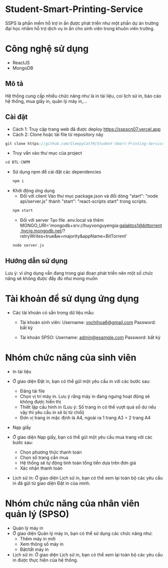 # Student-Smart-Printing-Service
SSPS là phần mềm hỗ trợ in ấn được phát triển như một phần dự án trường đại học nhằm hỗ trợ dịch vụ in ấn cho sinh viên trong khuôn viên trường.

# Công nghệ sử dụng
+ ReactJS
+ MongoDB

## Mô tả
Hệ thống cung cấp nhiều chức năng như là in tài liệu, coi lịch sử in, báo cáo hệ thống, mua giấy in, quản lý máy in,...

## Cài đặt
+ Cách 1: Truy cập trang web đã được deploy https://sspscn07.vercel.app 
+ Cách 2: Clone hoặc tải file từ repository này
```c
git clone https://github.com/SleepyCat79/Student-Smart-Printing-Service.git
```
+ Truy vấn vào thư mục của project
```c
cd BTL-CNPM
```
+ Sử dụng npm để cài đặt các dependencies
    ```c
    npm i
    ```
+ Khởi động ứng dụng
    + Đối với client
    Vào thư mục package.json và đổi dòng "start": "node api/server.js" thành "start": "react-scripts start" trong scripts.
    ```c
    npm start
    ```
    + Đối với server
    Tạo file .env.local và thêm MONGO_URI='mongodb+srv://huyvonguyengia:galaktos1@bittorrent.hycjg.mongodb.net/?retryWrites=true&w=majority&appName=BitTorrent'
    ```c
    node server.js
    ```

## Hướng dẫn sử dụng
Lưu ý: vì ứng dụng vẫn đang trong giai đoạn phát triển nên một số chức năng sẽ không được đầy đủ như mong muốn
# Tài khoản để sử dụng ứng dụng

+ Các tài khoản có sẵn trong dữ liệu mẫu:
    + Tài khoản sinh viên:
        Username: vochihoa6@gmail.com
        Password: bất kỳ

    + Tài khoản SPSO:
        Username: admin@example.com
        Password: bất kỳ

# Nhóm chức năng của sinh viên
+ In tài liệu
+ Ở giao diện Đặt in, bạn có thể gửi một yêu cầu in với các bước sau:
    + Đăng tải file
    + Chọn vị trí máy in. Lưu ý rằng máy in đang ngưng hoạt động sẽ không được hiển thị
    + Thiết lập cấu hình in (Lưu ý: Số trang in có thể vượt quá số dư nếu vậy thì yêu cầu in sẽ bị từ chối)
    + Đơn vị trang in mặc định là A4, ngoài ra 1 trang A3 = 2 trang A4

+ Nạp giấy
+ Ở giao diện Nạp giấy, bạn có thể gửi một yêu cầu mua trang với các bước sau:
    + Chọn phương thức thanh toán
    + Chọn số trang cần mua
    + Hệ thống sẽ tự động tính toán tổng tiền dựa trên đơn giá
    + Xác nhận thanh toán
+ Lịch sử in: Ở giao diện Lịch sử in, bạn có thể xem lại toàn bộ các yêu cầu in đã gửi từ giao diện Đặt in của mình.

# Nhóm chức năng của nhân viên quản lý (SPSO)
+ Quản lý máy in
+ Ở giao diện Quản lý máy in, bạn có thể sử dụng các chức năng như:
    + Thêm máy in mới
    + Xem thông số máy in
    + Bật/tắt máy in
+ Lịch sử in: Ở giao diện Lịch sử in, bạn có thể xem lại toàn bộ các yêu cầu in được thực hiện của hệ thống.